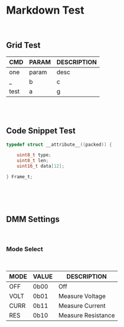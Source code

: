 # **Markdown Test**

<br/>

## Grid Test

| CMD | PARAM | DESCRIPTION
--- | --- | ---
one | param | desc
_ | b | c
test| a | g 



<br/>
<br/>

## Code Snippet Test

```c
typedef struct __attribute__((packed)) {

    uint8_t type;
    uint8_t len;
	uint16_t data[12];

} Frame_t;
```

<br/>
<br/>
<br/>

## DMM Settings
<br/>

### Mode Select
<br/>

MODE | VALUE | DESCRIPTION
--- | --- | ---
OFF | 0b00 | Off
VOLT | 0b01 | Measure Voltage
CURR | 0b11 | Measure Current
RES | 0b10 | Measure Resistance

<br/>
